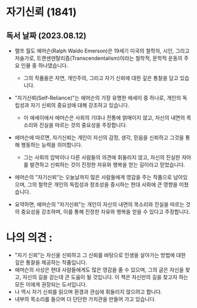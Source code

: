 # 자기신뢰 (1841)

## 독서 날짜 (2023.08.12)

- 랠프 월도 에머슨(Ralph Waldo Emerson)은 19세기 미국의 철학자, 시인, 그리고 저술가로, 트랜센덴탈리즘(Transcendentalism)이라는 철학적, 문학적 운동의 주요 인물 중 하나였습니다. 
  - 그의 작품들은 자연, 개인주의, 그리고 자기 신뢰에 대한 깊은 통찰을 담고 있습니다.

- "자기신뢰(Self-Reliance)"는 에머슨의 가장 유명한 에세이 중 하나로, 개인의 독립성과 자기 신뢰의 중요성에 대해 강조하고 있습니다. 
  - 이 에세이에서 에머슨은 사회의 기대나 전통에 얽매이지 않고, 자신의 내면의 목소리와 진실을 따르는 것의 중요성을 주장합니다.

- 에머슨에 따르면, 자기신뢰는 개인이 자신의 감정, 생각, 믿음을 신뢰하고 그것을 통해 행동하는 능력을 의미합니다. 
  - 그는 사회의 압박이나 다른 사람들의 의견에 휘둘리지 않고, 자신의 진실한 자아를 발견하고 신뢰하는 것이 진정한 자유와 행복을 얻는 길이라고 믿었습니다.

- 에머슨의 "자기신뢰"는 오늘날까지 많은 사람들에게 영감을 주는 작품으로 남아있으며, 그의 철학은 개인의 독립성과 창조성을 중시하는 현대 사회에 큰 영향을 미쳤습니다.

- 요약하면, 에머슨의 "자기신뢰"는 개인이 자신의 내면의 목소리와 진실을 따르는 것의 중요성을 강조하며, 이를 통해 진정한 자유와 행복을 얻을 수 있다고 주장합니다.

# 나의 의견 :
- "자기 신뢰"는 자신을 신뢰하고 그 신뢰를 바탕으로 인생을 살아가는 방법에 대한 깊은 통찰을 제공하는 작품입니다. 
- 에머슨의 사상은 현대 사람들에게도 많은 영감을 줄 수 있으며, 그의 글은 자신을 찾고, 자신의 길을 걷는데 큰 도움이 될 것입니다. 이 책은 자신만의 길을 찾고자 하는 모든 이에게 권장되는 도서입니다.
- 나 역시 자기 신뢰를 읽으며 환경과 관심에 휘들리지 않으려고 합니다. 
- 내부의 목소리를 들으며 더 단단한 가치관을 만들어 가고 있습니다.